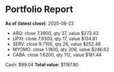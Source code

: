 # Portfolio Report
**As of (latest close)**: 2025-08-23

- ARQ: close 7.3900, qty 37, value $273.43
- UPXI: close 7.9300, qty 17, value $134.81
- SERV: close 9.7100, qty 26, value $252.46
- MYOMO: close 1.1800, qty 209, value $246.62
- CABA: close 1.6200, qty 112, value $181.44

Cash: $99.04
**Total value**: $1187.80